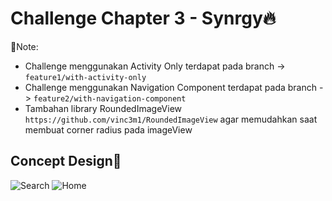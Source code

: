 # Challenge Chapter 3 - Synrgy🔥

📌Note: 
- Challenge menggunakan Activity Only terdapat pada branch -> `feature1/with-activity-only`
- Challenge menggunakan Navigation Component terdapat pada branch -> `feature2/with-navigation-component`
- Tambahan library RoundedImageView `https://github.com/vinc3m1/RoundedImageView` agar memudahkan saat membuat corner radius pada imageView

## Concept Design🎨

![Search](https://github.com/bagussatriakusuma/ChallengeChapter3Synrgy/assets/96243284/a8d8b275-430d-4e20-b881-1684e78dfdf4) ![Home](https://github.com/bagussatriakusuma/ChallengeChapter3Synrgy/assets/96243284/eea6a880-7e55-4493-8201-ba31ea003c9d)
